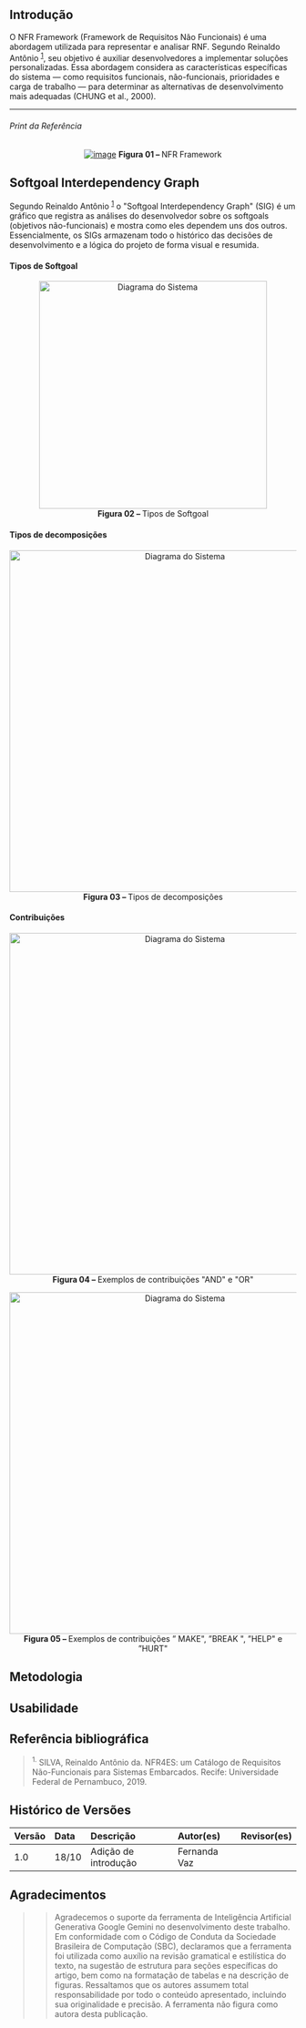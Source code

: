 ## Introdução
O NFR Framework (Framework de Requisitos Não Funcionais) é uma abordagem utilizada para representar e analisar RNF. Segundo Reinaldo Antônio <sup>[1](#ref-1)</sup>, seu objetivo é auxiliar desenvolvedores a implementar soluções personalizadas. Essa abordagem considera as características específicas do sistema — como requisitos funcionais, não-funcionais, prioridades e carga de trabalho — para determinar as alternativas de desenvolvimento mais adequadas (CHUNG et al., 2000).

---

###### Print da Referência 
<p align="center">
<a href="https://ibb.co/HLCpRH1X"><img src="https://i.ibb.co/qLCFhrXx/image.png" alt="image" border="0"></a>
 <b>Figura 01 – </b>NFR Framework
 </p>

## Softgoal Interdependency Graph
Segundo  Reinaldo Antônio <sup>[1](#ref-1)</sup> o "Softgoal Interdependency Graph" (SIG) é um gráfico que registra as análises do desenvolvedor sobre os softgoals (objetivos não-funcionais) e mostra como eles dependem uns dos outros. Essencialmente, os SIGs armazenam todo o histórico das decisões de desenvolvimento e a lógica do projeto de forma visual e resumida.


#### Tipos de Softgoal


<p align="center">
  <a href="https://imgbb.com/">
    <img src="https://i.ibb.co/h1L3Knr7/image.png" alt="Diagrama do Sistema" width="400">
 </a>
  <br>
  <b>Figura 02 – </b>Tipos de Softgoal
</p>


####  Tipos de decomposições
<p align="center">
  <a href="https://imgbb.com/">
    <img src="https://i.ibb.co/KjWPS9NR/image.png" alt="Diagrama do Sistema" width="600"> 
 </a>
  <br>
  <b>Figura 03 – </b> Tipos de decomposições
</p>


#### Contribuições

<p align="center">
  <a href="https://imgbb.com/">
    <img src="https://i.ibb.co/JFyhVHhL/image.png" alt="Diagrama do Sistema" width="600"> 
 </a>
  <br>
  <b>Figura 04 – </b> Exemplos de contribuições "AND" e "OR"
</p>

<p align="center">
  <a href="https://imgbb.com/">
    <img src="https://i.ibb.co/bR8NhdgJ/image.png" alt="Diagrama do Sistema" width="600"> 
 </a>
  <br>
  <b>Figura 05 – </b>Exemplos de contribuições ” MAKE", ”BREAK ", ”HELP" e ”HURT"
</p>


## Metodologia

## Usabilidade 

## Referência bibliográfica 

<a id="ref-1"></a>

> <sup>1.</sup> SILVA, Reinaldo Antônio da. NFR4ES: um Catálogo de Requisitos Não-Funcionais para Sistemas Embarcados. Recife: Universidade Federal de Pernambuco, 2019.


## Histórico de Versões

| Versão | Data | Descrição | Autor(es) | Revisor(es) |
|:-------|:-----|:-----------|:------------|:-------------|
| 1.0 | 18/10 | Adição de introdução | Fernanda Vaz | |


## Agradecimentos

>>Agradecemos o suporte da ferramenta de Inteligência Artificial Generativa Google Gemini no desenvolvimento deste trabalho. Em conformidade com o Código de Conduta da Sociedade Brasileira de Computação (SBC), declaramos que a ferramenta foi utilizada como auxílio na revisão gramatical e estilística do texto, na sugestão de estrutura para seções específicas do artigo, bem como na formatação de tabelas e na descrição de figuras. Ressaltamos que os autores assumem total responsabilidade por todo o conteúdo apresentado, incluindo sua originalidade e precisão. A ferramenta não figura como autora desta publicação.